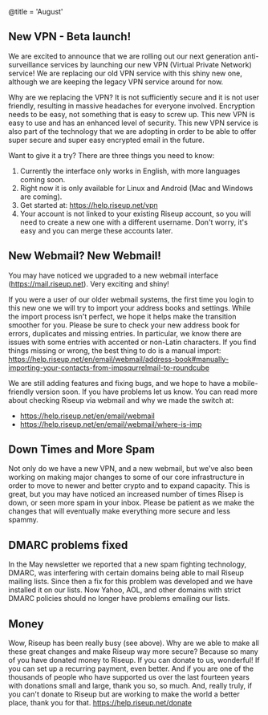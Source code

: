 @title = 'August'


## New VPN - Beta launch!

We are excited to announce that we are rolling out our next generation anti-surveillance services by launching our new VPN (Virtual Private Network) service! We are replacing our old VPN service with this shiny new one, although we are keeping the legacy VPN service around for now.

Why are we replacing the VPN? It is not sufficiently secure and it is not user friendly, resulting in massive headaches for everyone involved. Encryption needs to be easy, not something that is easy to screw up. This new VPN is easy to use and has an enhanced level of security. This new VPN service is also part of the technology that we are adopting in order to be able to offer super secure and super easy encrypted email in the future.

Want to give it a try? There are three things you need to know:

1. Currently the interface only works in English, with more languages coming soon.
2. Right now it is only available for Linux and Android (Mac and Windows are coming).
3. Get started at: https://help.riseup.net/vpn
4. Your account is not linked to your existing Riseup account, so you will need to create a new one with a different username. Don't worry, it's easy and you can merge these accounts later.


## New Webmail? New Webmail!

You may have noticed we upgraded to a new webmail interface (https://mail.riseup.net). Very exciting and shiny! 

If you were a user of our older webmail systems, the first time you login to this new one we will try to import your address books and settings. While the import process isn't perfect, we hope it helps make the transition smoother for you. Please be sure to check your new address book for errors, duplicates and missing entries. In particular, we know there are issues with some entries with accented or non-Latin characters. If you find things missing or wrong, the best thing to do is a manual import: https://help.riseup.net/en/email/webmail/address-book#manually-importing-your-contacts-from-impsqurrelmail-to-roundcube

We are still adding features and fixing bugs, and we hope to have a mobile-friendly version soon. If you have problems let us know. You can read more about checking Riseup via webmail and why we made the switch at:

* https://help.riseup.net/en/email/webmail  
* https://help.riseup.net/en/email/webmail/where-is-imp


## Down Times and More Spam

Not only do we have a new VPN, and a new webmail, but we've also been working on making major changes to some of our core infrastructure in order to move to newer and better crypto and to expand capacity. This is great, but you may have noticed an increased number of times Risep is down, or seen more spam in your inbox. Please be patient as we make the changes that will eventually make everything more secure and less spammy. 


## DMARC problems fixed

In the May newsletter we reported that a new spam fighting technology, DMARC, was interfering with certain domains being able to mail Riseup mailing lists. Since then a fix for this problem was developed and we have installed it on our lists. Now Yahoo, AOL, and other domains with strict DMARC policies should no longer have problems emailing our lists.


## Money

Wow, Riseup has been really busy (see above). Why are we able to make all these great changes and make Riseup way more secure? Because so many of you have donated money to Riseup. If you can donate to us, wonderful! If you can set up a recurring payment, even better. And if you are one of the thousands of people who have supported us over the last fourteen years with donations small and large, thank you so, so much. And, really truly, if you can't donate to Riseup but are working to make the world a better place, thank you for that. 
https://help.riseup.net/donate
